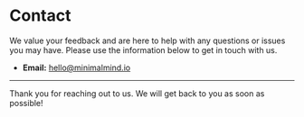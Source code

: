 # Contact

We value your feedback and are here to help with any questions or issues you may have. Please use the information below to get in touch with us.

* **Email:** hello@minimalmind.io

***

Thank you for reaching out to us. We will get back to you as soon as possible!
